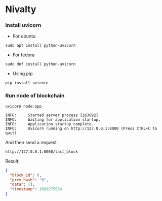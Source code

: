 # Nivalty

### Install uvicorn

- For ubuntu

```shell
sudo apt install python-uvicorn
```

- For fedora

```shell
sudo dnf install python-uvicorn
```

- Using pip

```shell
pip install uvicorn
```

### Run node of blockchain

```shell
uvicorn node:app
```

```shell
INFO:     Started server process [163692]
INFO:     Waiting for application startup.
INFO:     Application startup complete.
INFO:     Uvicorn running on http://127.0.0.1:8000 (Press CTRL+C to quit)
```

And then send a request

```http request
http://127.0.0.1:8000/last_block
```

Result:

```json
{
  "block_id": 0,
  "prev_hash": "0",
  "data": [],
  "timestamp": 1689275524
}
```
